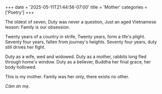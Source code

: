 +++
date = '2025-05-11T21:44:56-07:00'
title = 'Mother'
categories = ['Poetry']
+++

The oldest of seven, 
Duty was never a question,
Just an aged Vietnamese lesson:
Family is our obsession. 

Twenty years of a country in strife,
Twenty years, form a life's plight. 
Seventy four years, fallen from journey's heights. 
Seventy four years, duty still drives her fight. 

Duty as a wife, wed and widowed. 
Duty as a mother, rabbits long fled through home's window. 
Duty as a believer, Buddha her final grace, her body hollowed. 

This is my mother.
Family was her only, there exists no other.

*Cảm ơn mẹ.*